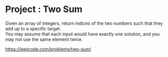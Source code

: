 # Project : Two Sum

Given an array of integers, return indices of the two numbers such that they add up to a specific target.  
You may assume that each input would have exactly one solution, and you may not use the same element twice.

https://leetcode.com/problems/two-sum/